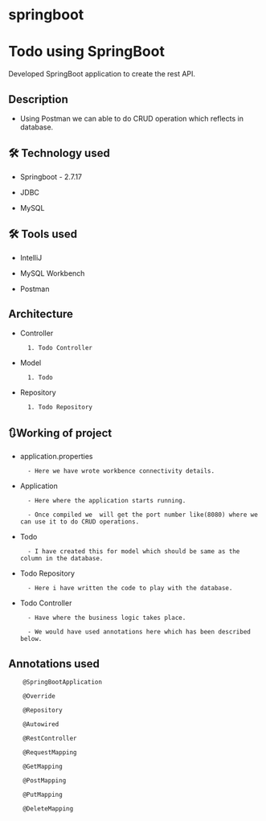 # springboot

# Todo using SpringBoot

Developed SpringBoot application to create the rest API.
 
 
## Description
 
- Using Postman we can able to do CRUD operation which reflects in database.
 
 
## 🛠 Technology used
 
- Springboot - 2.7.17

- JDBC

- MySQL
 
## 🛠 Tools used
 
- IntelliJ

- MySQL Workbench

- Postman
 
## Architecture
 
- Controller
 
        1. Todo Controller
 
- Model
 
        1. Todo
 
- Repository
 
        1. Todo Repository
 
 
## 🔃Working of project
 
- application.properties
 
        - Here we have wrote workbence connectivity details.
 
- Application
 
        - Here where the application starts running.

        - Once compiled we  will get the port number like(8080) where we can use it to do CRUD operations.
 
- Todo
 
        - I have created this for model which should be same as the column in the database.
 
- Todo Repository
 
        - Here i have written the code to play with the database.
 
- Todo Controller
 
        - Have where the business logic takes place.

        - We would have used annotations here which has been described below.

## Annotations used
 
        @SpringBootApplication

        @Override

        @Repository

        @Autowired

        @RestController

        @RequestMapping

        @GetMapping

        @PostMapping

        @PutMapping

        @DeleteMapping
 
 
